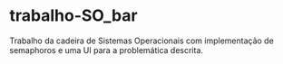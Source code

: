 # trabalho-SO_bar
Trabalho da cadeira de Sistemas Operacionais com implementação de semaphoros e uma UI para a problemática descrita.
